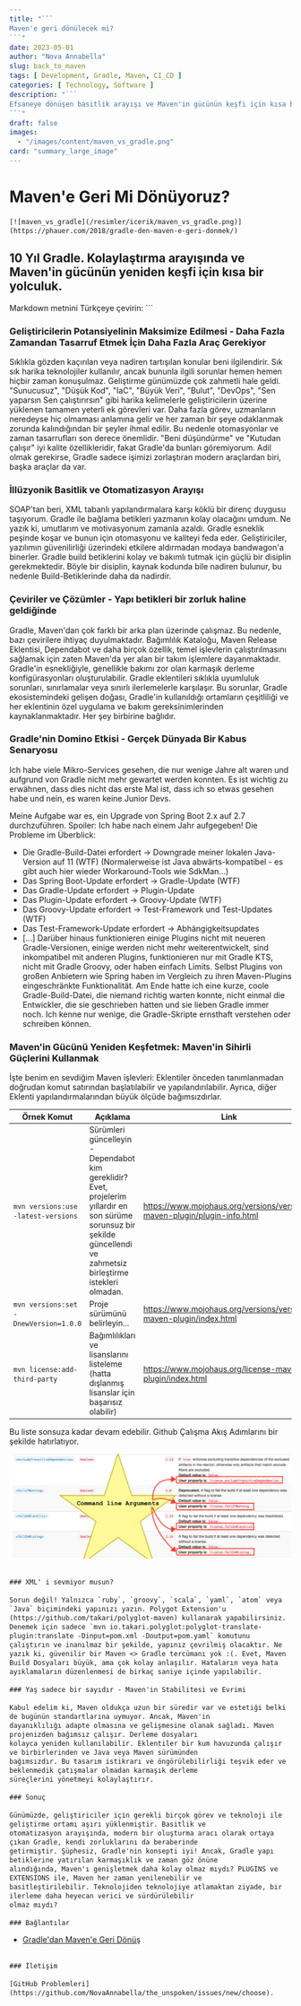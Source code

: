 ```yaml
---
title: "```
Maven'e geri dönülecek mi?
```"
date: 2023-05-01
author: "Nova Annabella"
slug: back_to_maven
tags: [ Development, Gradle, Maven, CI_CD ]
categories: [ Technology, Software ]
description: "```
Efsaneye dönüşen basitlik arayışı ve Maven'in gücünün keşfi için kısa bir yolculuk
```"
draft: false
images:
  - "/images/content/maven_vs_gradle.png"
card: "summary_large_image"
---
```



# Maven'e Geri Mi Dönüyoruz?

```
[![maven_vs_gradle](/resimler/icerik/maven_vs_gradle.png)](https://phauer.com/2018/gradle-den-maven-e-geri-donmek/)
```

## 10 Yıl Gradle. Kolaylaştırma arayışında ve Maven'in gücünün yeniden keşfi için kısa bir yolculuk.

Markdown metnini Türkçeye çevirin:  ```

### Geliştiricilerin Potansiyelinin Maksimize Edilmesi - Daha Fazla Zamandan Tasarruf Etmek İçin Daha Fazla Araç Gerekiyor

Sıklıkla gözden kaçırılan veya nadiren tartışılan konular beni ilgilendirir. Sık sık harika teknolojiler kullanılır,
ancak bununla ilgili sorunlar hemen hemen hiçbir zaman konuşulmaz. Geliştirme günümüzde çok zahmetli hale geldi.
"Sunucusuz", "Düşük Kod", "IaC", "Büyük Veri", "Bulut", "DevOps", "Sen yaparsın Sen çalıştırırsın" gibi harika
kelimelerle geliştiricilerin üzerine yüklenen tamamen yeterli ek görevleri var. Daha fazla görev, uzmanların neredeyse
hiç olmaması anlamına gelir ve her zaman bir şeye odaklanmak zorunda kalındığından bir şeyler ihmal edilir. Bu nedenle
otomasyonlar ve zaman tasarrufları son derece önemlidir. "Beni düşündürme" ve "Kutudan çalışır" iyi kalite
özellikleridir, fakat Gradle'da bunları göremiyorum. Adil olmak gerekirse, Gradle sadece işimizi zorlaştıran modern
araçlardan biri, başka araçlar da var.

### İllüzyonik Basitlik ve Otomatizasyon Arayışı

SOAP'tan beri, XML tabanlı yapılandırmalara karşı köklü bir direnç duygusu taşıyorum. Gradle ile bağlama betikleri yazmanın kolay olacağını umdum. Ne yazık ki, umutlarım ve motivasyonum zamanla azaldı. Gradle esneklik peşinde koşar ve bunun için otomasyonu ve kaliteyi feda eder. Geliştiriciler, yazılımın güvenilirliği üzerindeki etkilere aldırmadan modaya bandwagon'a binerler. Gradle build betiklerini kolay ve bakımlı tutmak için güçlü bir disiplin gerekmektedir. Böyle bir disiplin, kaynak kodunda bile nadiren bulunur, bu nedenle Build-Betiklerinde daha da nadirdir.

### Çeviriler ve Çözümler - Yapı betikleri bir zorluk haline geldiğinde

Gradle, Maven'dan çok farklı bir arka plan üzerinde çalışmaz. Bu nedenle, bazı çevirilere ihtiyaç duyulmaktadır.
Bağımlılık Kataloğu, Maven Release Eklentisi, Dependabot ve daha birçok özellik, temel işlevlerin çalıştırılmasını
sağlamak için zaten Maven'da yer alan bir takım işlemlere dayanmaktadır. Gradle'in esnekliğiyle, genellikle bakımı zor
olan karmaşık derleme konfigürasyonları oluşturulabilir. Gradle eklentileri sıklıkla uyumluluk sorunları, sınırlamalar
veya sınırlı ilerlemelerle karşılaşır. Bu sorunlar, Gradle ekosistemindeki gelişen doğası, Gradle'in kullanıldığı
ortamların çeşitliliği ve her eklentinin özel uygulama ve bakım gereksinimlerinden kaynaklanmaktadır. Her şey birbirine
bağlıdır.

### Gradle'nin Domino Etkisi - Gerçek Dünyada Bir Kabus Senaryosu

Ich habe viele Mikro-Services gesehen, die nur wenige Jahre alt waren und aufgrund von Gradle nicht mehr gewartet werden konnten. Es ist wichtig zu erwähnen, dass dies nicht das erste Mal ist, dass ich so etwas gesehen habe und nein, es waren keine Junior Devs.

Meine Aufgabe war es, ein Upgrade von Spring Boot 2.x auf 2.7 durchzuführen. Spoiler: Ich habe nach einem Jahr aufgegeben! Die Probleme im Überblick:

* Die Gradle-Build-Datei erfordert -> Downgrade meiner lokalen Java-Version auf 11 (WTF) (Normalerweise ist Java abwärts-kompatibel - es gibt auch hier wieder Workaround-Tools wie SdkMan...)
* Das Spring Boot-Update erfordert -> Gradle-Update (WTF)
* Das Gradle-Update erfordert -> Plugin-Update
* Das Plugin-Update erfordert -> Groovy-Update (WTF)
* Das Groovy-Update erfordert -> Test-Framework und Test-Updates (WTF)
* Das Test-Framework-Update erfordert -> Abhängigkeitsupdates
* [...]
  Darüber hinaus funktionieren einige Plugins nicht mit neueren Gradle-Versionen, einige werden nicht mehr weiterentwickelt, sind inkompatibel mit anderen Plugins, funktionieren nur mit Gradle KTS, nicht mit Gradle Groovy, oder haben einfach Limits. Selbst Plugins von großen Anbietern wie Spring haben im Vergleich zu ihren Maven-Plugins eingeschränkte Funktionalität. Am Ende hatte ich eine kurze, coole Gradle-Build-Datei, die niemand richtig warten konnte, nicht einmal die Entwickler, die sie geschrieben hatten und sie lieben Gradle immer noch. Ich kenne nur wenige, die Gradle-Skripte ernsthaft verstehen oder schreiben können.

### Maven'in Gücünü Yeniden Keşfetmek: Maven'in Sihirli Güçlerini Kullanmak

İşte benim en sevdiğim Maven işlevleri:
Eklentiler önceden tanımlanmadan doğrudan komut satırından başlatılabilir ve yapılandırılabilir. Ayrıca, diğer Eklenti yapılandırmalarından büyük ölçüde bağımsızdırlar.

| Örnek Komut                           | Açıklama                                                                                                                                                            | Link                                                                     | 
|---------------------------------------|---------------------------------------------------------------------------------------------------------------------------------------------------------------------|--------------------------------------------------------------------------|
| `mvn versions:use -latest-versions`   | Sürümleri güncelleyin - Dependabot kim gereklidir? Evet, projelerim yıllardır en son sürüme sorunsuz bir şekilde güncellendi ve zahmetsiz birleştirme istekleri olmadan. | https://www.mojohaus.org/versions/versions-maven-plugin/plugin-info.html |
| `mvn versions:set -DnewVersion=1.0.0` | Proje sürümünü belirleyin...                                                                                                                                        | https://www.mojohaus.org/versions/versions-maven-plugin/index.html       |
| `mvn license:add-third-party`         | Bağımlılıkları ve lisanslarını listeleme (hatta dışlanmış lisanslar için başarısız olabilir)                                                                          | https://www.mojohaus.org/license-maven-plugin/index.html                 | 

Bu liste sonsuza kadar devam edebilir. Github Çalışma Akış Adımlarını bir şekilde hatırlatıyor.

![maven_plugin_command_line_args](/images/content/maven_plugin_command_line_args.png)

```

### XML' i sevmiyor musun?

Sorun değil! Yalnızca `ruby`, `groovy`, `scala`, `yaml`, `atom` veya `Java` biçimindeki yapınızı yazın. Polygot Extension'u (https://github.com/takari/polyglot-maven) kullanarak yapabilirsiniz. Denemek için sadece `mvn io.takari.polyglot:polyglot-translate-plugin:translate -Dinput=pom.xml -Doutput=pom.yaml` komutunu çalıştırın ve inanılmaz bir şekilde, yapınız çevrilmiş olacaktır. Ne yazık ki, güvenilir bir Maven <> Gradle tercümanı yok :(. Evet, Maven Build Dosyaları büyük, ama çok kolay anlaşılır. Hataların veya hata ayıklamaların düzenlenmesi de birkaç saniye içinde yapılabilir.

### Yaş sadece bir sayıdır - Maven'in Stabilitesi ve Evrimi

Kabul edelim ki, Maven oldukça uzun bir süredir var ve estetiği belki de bugünün standartlarına uymuyor. Ancak, Maven'in
dayanıklılığı adapte olmasına ve gelişmesine olanak sağladı. Maven projenizden bağımsız çalışır. Derleme dosyaları
kolayca yeniden kullanılabilir. Eklentiler bir kum havuzunda çalışır ve birbirlerinden ve Java veya Maven sürümünden
bağımsızdır. Bu tasarım istikrarı ve öngörülebilirliği teşvik eder ve beklenmedik çatışmalar olmadan karmaşık derleme
süreçlerini yönetmeyi kolaylaştırır.

### Sonuç

Günümüzde, geliştiriciler için gerekli birçok görev ve teknoloji ile geliştirme ortamı aşırı yüklenmiştir. Basitlik ve
otomatizasyon arayışında, modern bir oluşturma aracı olarak ortaya çıkan Gradle, kendi zorluklarını da beraberinde
getirmiştir. Şüphesiz, Gradle'nin konsepti iyi! Ancak, Gradle yapı betiklerine yatırılan karmaşıklık ve zaman göz önüne
alındığında, Maven'ı genişletmek daha kolay olmaz mıydı? PLUGINS ve EXTENSIONS ile, Maven her zaman yenilenebilir ve
basitleştirilebilir. Teknolojiden teknolojiye atlamaktan ziyade, bir ilerleme daha heyecan verici ve sürdürülebilir
olmaz mıydı?

### Bağlantılar

```
* [Gradle'dan Maven'e Geri Dönüş](https://phauer.com/2018/moving-back-from-gradle-to-maven/)
```

### İletişim

[GitHub Problemleri](https://github.com/NovaAnnabella/the_unspoken/issues/new/choose).
